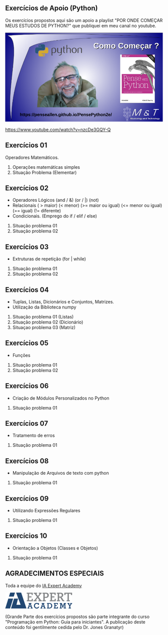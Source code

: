 ## Exercícios de Apoio (Python)
Os exercícios propostos aqui são um apoio a playlist "POR ONDE COMEÇAR MEUS ESTUDOS DE PYTHON?" que publiquei em meu canal no youtube. 

![](assets/images/capa_abertura.png)

<https://www.youtube.com/watch?v=nzcDe3GQY-Q>


## Exercícios 01
Operadores Matemáticos.
1. Operações matemáticas simples
2. Situação Problema (Elementar)

## Exercícios 02
* Operadores Lógicos (and / &) (or / |) (not)
* Relacionais ( > maior) (< menor) (>= maior ou igual) (<= menor ou igual) (== igual) (!= diferente)
* Condicionais. (Emprego do if / elif / else)
1. Situação problema 01
2. Situação problema 02

## Exercícios 03
* Extruturas de repetição (for | while)
1. Situação problema 01
2. Situação problema 02

## Exercícios 04
* Tuplas, Listas, Dicionários e Conjuntos, Matrizes.
* Utilização da Biblioteca numpy
1. Situação problema 01 (Listas)
2. Situação problema 02 (Dicionário)
3. Situaçao problema 03 (Matriz)

## Exercícios 05
* Funções 
1. Situação problema 01
2. Situação problema 02

## Exercícios 06
* Criação de Módulos Personalizados no Python
1. Situação problema 01

## Exercícios 07
* Tratamento de erros
1. Situação problema 01

## Exercícios 08
* Manipulação de Arquivos de texto com python
1. Situação problema 01

## Exercícios 09
* Utilizando Expressões Regulares
1. Situação problema 01

## Exercícios 10
* Orientação a Objetos (Classes e Objetos)
1. Situação problema 01

## AGRADECIMENTOS ESPECIAIS
Toda a equipe do [IA Expert Academy](https://iaexpert.academy/)

![](assets/images/iaexpert-logo-1.webp)

(Grande Parte dos exercícios propostos são parte integrante do curso "Programação em Python: Guia para iniciantes". A publicação deste conteúdo foi gentilmente cedida pelo Dr. Jones Granatyr)